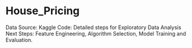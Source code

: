 # House_Pricing

Data Source: Kaggle
Code: Detailed steps for Exploratory Data Analysis
Next Steps: Feature Engineering, Algorithm Selection, Model Training and Evaluation.
